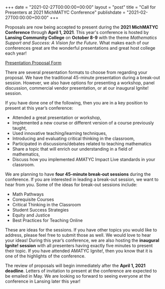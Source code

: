 +++
date = "2021-02-27T00:00:00+00:00"
layout = "post"
title = "Call for Presenters at 2021 MichMATYC Conference"
publishdate = "2021-02-27T00:00:00+00:00"
+++

Proposals are now being accepted to present during the **2021 MichMATYC Conference** through **April 1, 2021**. This year's conference is hosted by **Lansing Community College** on **October 8-9** with the theme <i>Mathematics Support and Success: A Vision for the Future</i>. What makes each of our conferences great are the wonderful presentations and great host college each year!<br/>

<a href="https://docs.google.com/forms/d/e/1FAIpQLScjK2zmMBCfEgiGxcIeT-PajAZI5giaB68XF53G55leALeAUg/viewform">Presentation Proposal Form</a><br/>

There are several presentation formats to choose from regarding your proposal. We have the traditional 45-minute presentation during a break-out session. However, we also have options for presenting a workshop, panel discussion, commercial vendor presentation, or at our inaugural 
Ignite! session.<br/>

If you have done one of the following, then you are in a key position to present at this year’s conference:
<ul><li>Attended a great presentation or workshop,</li>
<li>Implemented a new course or different version of a course previously taught,</li>
<li>Used innovative teaching/learning techniques,</li>
<li>Introducing and evaluating critical thinking in the classroom,</li>
<li>Participated in discussions/debates related to teaching mathematics</li>
<li>Share a topic that will enrich our understanding in a field of mathematics,</li>
<li>Discuss how you implemented AMATYC Impact Live standards in your classroom.</li></ul>

We are planning to have **four 45-minute break-out sessions** during the conference. If you are interested in leading a break-out session, we want to hear from you. Some of the ideas for break-out sessions include:
<ul><li>Math Pathways</li>
<li>Corequisite Courses</li>
<li>Critical Thinking in the Classroom</li>
<li>Student Success Strategies</li>
<li>Equity and Justice</li>
<li>Best Practices for Teaching Online</li></ul>

These are ideas for the sessions. If you have other topics you would like to address, please feel free to submit those as well. We would love to hear your ideas! During this year’s conference, we are also hosting the **inaugural Ignite! session** with all presenters having exactly five minutes to present their topic. If you have attended AMATYC Ignite!, then you know that it is one of the highlights of the conference.<br/>

The review of proposals will begin immediately after the **April 1, 2021 deadline**. Letters of invitation to present at the conference are expected to be emailed in May.
We are looking so forward to seeing everyone at the conference in Lansing later this year!
